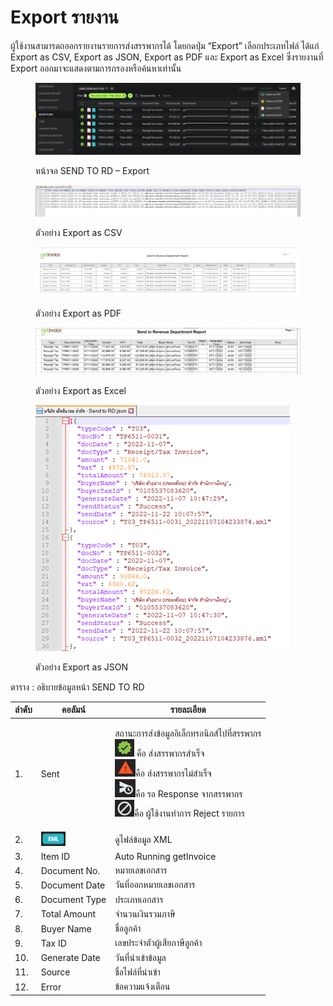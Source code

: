 # Export รายงาน

ผู้ใช้งานสามารดถออกรายงานรายการส่งสรรพากรได้ โดยกดปุ่ม “Export” เลือกประเภทไฟล์ ได้แก่ Export as CSV, Export as JSON, Export as PDF และ Export as Excel ซึ่งรายงานที่ Export ออกมาจะแสดงตามการกรองหรือค้นหาเท่านั้น

<figure><img src="../../.gitbook/assets/image (26).png" alt=""><figcaption><p>หน้าจอ SEND TO RD – Export</p></figcaption></figure>

<figure><img src="../../.gitbook/assets/image (37).png" alt=""><figcaption><p>ตัวอย่าง Export as CSV</p></figcaption></figure>

<figure><img src="../../.gitbook/assets/image (59).png" alt=""><figcaption><p>ตัวอย่าง Export as PDF</p></figcaption></figure>

<figure><img src="../../.gitbook/assets/image (10).png" alt=""><figcaption><p>ตัวอย่าง Export as Excel</p></figcaption></figure>

<figure><img src="../../.gitbook/assets/image (91).png" alt=""><figcaption><p>ตัวอย่าง Export as JSON</p></figcaption></figure>

ตาราง : อธิบายข้อมูลหน้า SEND TO RD

| ลำดับ | คอลัมน์                              | รายละเอียด                                                                                                                                                                                                                                                                                                                                                                                             |
| ----- | ------------------------------------ | ------------------------------------------------------------------------------------------------------------------------------------------------------------------------------------------------------------------------------------------------------------------------------------------------------------------------------------------------------------------------------------------------------ |
| 1.    | Sent                                 | <p>สถานะการส่งข้อมูลอิเล็กทรอนิกส์ไปที่สรรพากร<br><img src="../../.gitbook/assets/image (3).png" alt=""> คือ ส่งสรรพากรสำเร็จ<br> <img src="../../.gitbook/assets/image (50).png" alt="">คือ ส่งสรรพากรไม่สำเร็จ<br> <img src="../../.gitbook/assets/image (27).png" alt="">คือ รอ Response จากสรรพากร<br> <img src="../../.gitbook/assets/image (28).png" alt="">คือ ผู้ใช้งานทำการ Reject รายการ</p> |
| 2.    | ![](../../.gitbook/assets/image.png) | ดูไฟล์ข้อมูล XML                                                                                                                                                                                                                                                                                                                                                                                       |
| 3.    | Item ID                              | Auto Running getInvoice                                                                                                                                                                                                                                                                                                                                                                                |
| 4.    | Document No.                         | หมายเลขเอกสาร                                                                                                                                                                                                                                                                                                                                                                                          |
| 5.    | Document Date                        | วันที่ออกหมายเลขเอกสาร                                                                                                                                                                                                                                                                                                                                                                                 |
| 6.    | Document Type                        | ประเภทเอกสาร                                                                                                                                                                                                                                                                                                                                                                                           |
| 7.    | Total Amount                         | จำนวนเงินรวมภาษี                                                                                                                                                                                                                                                                                                                                                                                       |
| 8.    | Buyer Name                           | ชื่อลูกค้า                                                                                                                                                                                                                                                                                                                                                                                             |
| 9.    | Tax ID                               | เลขประจำตัวผู้เสียภาษีลูกค้า                                                                                                                                                                                                                                                                                                                                                                           |
| 10.   | Generate Date                        | วันที่นำเข้าข้อมูล                                                                                                                                                                                                                                                                                                                                                                                     |
| 11.   | Source                               | ชื่อไฟล์ที่นำเข้า                                                                                                                                                                                                                                                                                                                                                                                      |
| 12.   | Error                                | ข้อความแจ้งเตือน                                                                                                                                                                                                                                                                                                                                                                                       |
